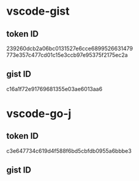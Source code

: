 # vscode-gist

## token ID
239260dcb2a06bc0131527e6cce6899526631479
773e357c477cd01c15e3ccb97e95375f2175ec2a

## gist ID
c16a1f72e91769681355e03ae6013aa6


# vscode-go-j
## token ID
c3e647734c619d4f588f6bd5cbfdb0955a6bbbe3
## gist ID
